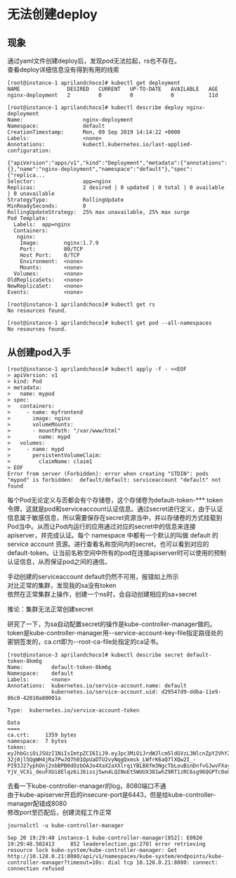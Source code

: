 # 无法创建deploy
## 现象
通过yaml文件创建deploy后，发现pod无法拉起，rs也不存在。  
查看deploy详细信息没有得到有用的线索  
```
[root@instance-1 aprilandchoco]# kubectl get deployment
NAME               DESIRED   CURRENT   UP-TO-DATE   AVAILABLE   AGE
nginx-deployment   2         0         0            0           11d

[root@instance-1 aprilandchoco]# kubectl describe deploy nginx-deployment
Name:                   nginx-deployment
Namespace:              default
CreationTimestamp:      Mon, 09 Sep 2019 14:14:22 +0000
Labels:                 <none>
Annotations:            kubectl.kubernetes.io/last-applied-configuration:
                          {"apiVersion":"apps/v1","kind":"Deployment","metadata":{"annotations":{},"name":"nginx-deployment","namespace":"default"},"spec":{"replica...
Selector:               app=nginx
Replicas:               2 desired | 0 updated | 0 total | 0 available | 0 unavailable
StrategyType:           RollingUpdate
MinReadySeconds:        0
RollingUpdateStrategy:  25% max unavailable, 25% max surge
Pod Template:
  Labels:  app=nginx
  Containers:
   nginx:
    Image:        nginx:1.7.9
    Port:         80/TCP
    Host Port:    0/TCP
    Environment:  <none>
    Mounts:       <none>
  Volumes:        <none>
OldReplicaSets:   <none>
NewReplicaSet:    <none>
Events:           <none>

[root@instance-1 aprilandchoco]# kubectl get rs
No resources found.

[root@instance-1 aprilandchoco]# kubectl get pod --all-namespaces
No resources found.
```
## 从创建pod入手
```
[root@instance-1 aprilandchoco]# kubectl apply -f - <<EOF
> apiVersion: v1
> kind: Pod
> metadata:
>   name: mypod
> spec:
>   containers:
>     - name: myfrontend
>       image: nginx
>       volumeMounts:
>       - mountPath: "/var/www/html"
>         name: mypd
>   volumes:
>     - name: mypd
>       persistentVolumeClaim:
>         claimName: claim1
> EOF
Error from server (Forbidden): error when creating "STDIN": pods "mypod" is forbidden:  default/default: serviceaccount "default" not found
```
每个Pod无论定义与否都会有个存储卷，这个存储卷为default-token-*** token令牌，这就是pod和serviceaccount认证信息。通过secret进行定义，由于认证信息属于敏感信息，所以需要保存在secret资源当中，并以存储卷的方式挂载到Pod当中。从而让Pod内运行的应用通过对应的secret中的信息来连接apiserver，并完成认证。每个 namespace 中都有一个默认的叫做 default 的 service account 资源。进行查看名称空间内的secret，也可以看到对应的default-token。让当前名称空间中所有的pod在连接apiserver时可以使用的预制认证信息，从而保证pod之间的通信。  

手动创建的serviceaccount default仍然不可用，报错如上所示  
对比正常的集群，发现我的sa没有token  
依然在正常集群上操作，创建一个ns时，会自动创建相应的sa+secret  

推论：集群无法正常创建secret

研究了一下，为sa自动配置secret的操作是kube-controller-manager做的。
token是kube-controller-manager用--service-account-key-file指定路径处的密钥签发的，ca.crt即为--root-ca-file处指定的ca证书。  
```
[root@instance-3 aprilandchoco]# kubectl describe secret default-token-8km6g
Name:         default-token-8km6g
Namespace:    default
Labels:       <none>
Annotations:  kubernetes.io/service-account.name: default
              kubernetes.io/service-account.uid: d29547d9-ddba-11e9-86c0-42010a80001a

Type:  kubernetes.io/service-account-token

Data
====
ca.crt:     1359 bytes
namespace:  7 bytes
token:      eyJhbGciOiJSUzI1NiIsImtpZCI6IiJ9.eyJpc3MiOiJrdWJlcm5ldGVzL3NlcnZpY2VhY2NvdW50Iiwia3ViZXJuZXRlcy5pby9zZXJ2aWNlYWNjb3VudC9uYW1lc3BhY2UiOiJkZWZhdWx0Iiwia3ViZXJuZXRlcy5pby9zZXJ2aWNlYWNjb3VudC9zZWNyZXQubmFtZSI6ImRlZmF1bHQtdG9rZW4tOGttNmciLCJrdWJlcm5ldGVzLmlvL3NlcnZpY2VhY2NvdW50L3NlcnZpY2UtYWNjb3VudC5uYW1lIjoiZGVmYXVsdCIsImt1YmVybmV0ZXMuaW8vc2VydmljZWFjY291bnQvc2VydmljZS1hY2NvdW50LnVpZCI6ImQyOTU0N2Q5LWRkYmEtMTFlOS04NmMwLTQyMDEwYTgwMDAxYSIsInN1YiI6InN5c3RlbTpzZXJ2aWNlYWNjb3VudDpkZWZhdWx0OmRlZmF1bHQifQ.WEFuonbVdNfW2yBIR1PIlrw9YoVMoW6JM2CaosEWR7TbmYOwiFDkc86WYqPwpsfzR_XOYLnWStOVrGin7cjqU0IbGMZ97I_tL8JFvzcgyMIlNXcvVWwEF-32j0jl5QgWH4jRa7PwJQ7h01QpUaDTU2vyNqgQxmsk_LWfrK6aQ7lXQw2I_-PI93J27yphOnj2nbBPB0dOzbOAJo4XaX2aXXlrqiYBLB8fm3NgcTbLouBinDnfvGJwvFXayP6CF423uxC-YjV_VCXi_deuFXUi8Elqz6iJ6issj5wn4LQINoEt5WUUX381whZ9RT1zRC6sg96QGPTc0oGOiARL77XxIw
```

去看一下kube-controller-manager的log，8080端口不通  
由于kube-apiserver开启的insecure-port是6443，但是给kube-controller-manager配错成8080  
修改port至匹配后，创建流程工作正常  
```
journalctl -u kube-controller-manager
  
Sep 20 19:29:48 instance-1 kube-controller-manager[852]: E0920 19:29:48.502413     852 leaderelection.go:270] error retrieving resource lock kube-system/kube-controller-manager: Get http://10.128.0.21:8080/api/v1/namespaces/kube-system/endpoints/kube-controller-manager?timeout=10s: dial tcp 10.128.0.21:8080: connect: connection refused
```



